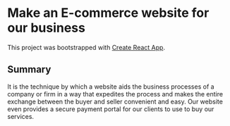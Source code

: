 # Make an E-commerce website for our business

This project was bootstrapped with [Create React App](https://github.com/facebook/create-react-app).

## Summary
It is the technique by which a website aids the business processes of a company or firm in a way that expedites the process and makes the entire exchange between the buyer and seller convenient and easy. Our website even provides a secure payment portal for our clients to use to buy our services.



